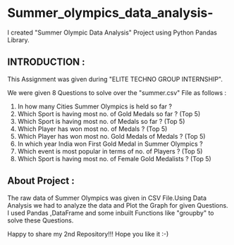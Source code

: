 # Summer_olympics_data_analysis-
I created "Summer Olympic Data Analysis" Project using Python Pandas Library.

## INTRODUCTION :
This Assignment was given during "ELITE TECHNO GROUP INTERNSHIP".

We were given 8 Questions to solve over the "summer.csv" File as follows :
1. In how many Cities Summer Olympics is held so far ?
2.  Which Sport is having most no. of Gold Medals so far ? (Top 5)
3. Which Sport is having most no. of Medals so far ? (Top 5)
4. Which Player has won most no. of Medals ? (Top 5)
5. Which Player has won most no. Gold Medals of Medals ? (Top 5)
6. In which year India won First Gold Medal in Summer Olympics ?
7.  Which event is most popular in terms of no. of Players ? (Top 5)
8.  Which Sport is having most no. of Female Gold Medalists ? (Top 5)


## About Project :
The raw data of Summer Olympics was given in CSV File.Using Data Analysis we had to analyze the data and Plot the Graph for given Questions. I used Pandas ,DataFrame and some inbuilt Functions like "groupby" to solve these Questions.

Happy to share my 2nd Repository!!!
Hope you like it :-)
